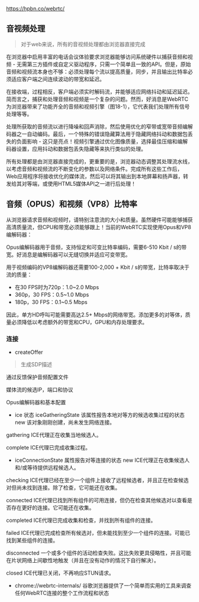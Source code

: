 https://hpbn.co/webrtc/
## 音视频处理
> 对于web来说，所有的音视频处理都由浏览器直接完成

在浏览器中启用丰富的电话会议体验要求浏览器能够访问系统硬件以捕获音频和视频 - 无需第三方插件或自定义驱动程序，只需一个简单且一致的API。但是，原始音频和视频流本身也不够：必须处理每个流以提高质量，同步，并且输出比特率必须适应客户端之间连续波动的带宽和延迟。

在接收端，过程相反，客户端必须实时解码流，并能够适应网络抖动和延迟延迟。简而言之，捕获和处理音频和视频是一个复杂的问题。然而，好消息是WebRTC为浏览器带来了功能齐全的音频和视频引擎（图18-1），它代表我们处理所有信号处理等等。

处理所获取的音频流以进行降噪和回声消除，然后使用优化的窄带或宽带音频编解码器之一自动编码。最后，一个特殊的错误隐藏算法用于隐藏网络抖动和数据包丢失的负面影响 - 这只是亮点！视频引擎通过优化图像质量，选择最佳压缩和编解码器设置，应用抖动和数据包丢失隐藏等来执行类似的处理。

所有处理都是由浏览器直接完成的，更重要的是，浏览器动态调整其处理流水线，以考虑音频和视频流的不断变化的参数以及网络条件。完成所有这些工作后，Web应用程序将接收优化的媒体流，然后可以将其输出到本地屏幕和扬声器，转发给其对等端，或使用HTML5媒体API之一进行后处理！

## 音频（OPUS）和视频（VP8）比特率
   从浏览器请求音频和视频时，请特别注意流的大小和质量。虽然硬件可能能够捕获高清质量流，但CPU和带宽必须能够跟上！当前的WebRTC实现使用Opus和VP8编解码器：
   
   Opus编解码器用于音频，支持恒定和可变比特率编码，需要6-510 Kbit / s的带宽。好消息是编解码器可以无缝切换并适应可变带宽。
   
   用于视频编码的VP8编解码器还需要100-2,000 + Kbit / s的带宽，比特率取决于流的质量：  
   * 在30 FPS时为720p：1.0~2.0 Mbps   
   * 360p，30 FPS：0.5~1.0 Mbps
   * 180p，30 FPS：0.1~0.5 Mbps
      
   因此，单方HD呼叫可能需要高达2.5+ Mbps的网络带宽。添加更多的对等体，质量必须降低以考虑额外的带宽和CPU，GPU和内存处理要求。
### 连接
* createOffer 
> 生成SDP描述

通过反馈保护音频配置文件

媒体流的候选IP，端口和协议

Opus编解码器和基本配置
* ice 状态
iceGatheringState  该属性报告本地对等方的候选收集过程的状态
new
该对象刚刚创建，尚未发生网络连接。

gathering
ICE代理正在收集当地候选人。

complete
ICE代理已完成收集过程。
* iceConnectionState  属性报告对等连接的状态
new
ICE代理正在收集候选人和/或等待提供远程候选人。

checking
ICE代理已经在至少一个组件上接收了远程候选者，并且正在检查候选对但尚未找到连接。除了检查，它可能还在收集。

connected
ICE代理已找到所有组件的可用连接，但仍在检查其他候选对以查看是否存在更好的连接。它可能还在收集。

completed
ICE代理已完成收集和检查，并找到所有组件的连接。

failed
ICE代理已完成检查所有候选对，但未能找到至少一个组件的连接。可能已找到某些组件的连接。

disconnected
一个或多个组件的活动检查失败。这比失败更具侵略性，并且可能在片状网络上间歇性地触发（并且在没有动作的情况下自行解决）。

closed
ICE代理已关闭，不再响应STUN请求。
* chrome://webrtc-internals/  谷歌浏览器提供了一个简单而实用的工具来调查任何WebRTC连接的整个工作流程和状态